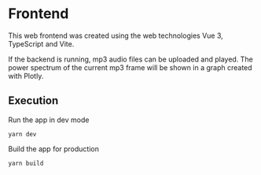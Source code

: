 # Frontend 

This web frontend was created using the web technologies Vue 3, TypeScript and Vite.

If the backend is running, mp3 audio files can be uploaded and played. The power spectrum of the current mp3 frame will be shown in a graph created with Plotly.

## Execution

Run the app in dev mode
```shell
yarn dev
```

Build the app for production
```shell
yarn build
```
